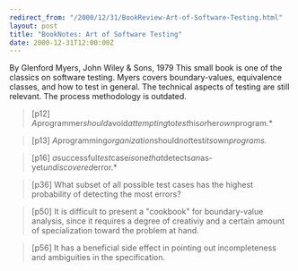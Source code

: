 ```yaml
---
redirect_from: "/2000/12/31/BookReview-Art-of-Software-Testing.html"
layout: post
title: "BookNotes: Art of Software Testing"
date: 2000-12-31T12:00:00Z
---
```

By Glenford Myers, John Wiley & Sons, 1979
 This small book is one of the classics on software testing.
Myers covers boundary-values, equivalence classes, and how to test in
general.  The technical aspects of testing are still relevant.  The
process methodology is outdated.


> [p12] *A*programmer*should*avoid*attempting*to*test*his*or*her*own*program.*



> [p13] *A*programming*organization*should*not*test*its*own*programs.*



> [p16] *a*successful*test*case*is*one*that*detects*an*as-yet*undiscovered*error.*



> [p36] What subset of all possible test cases has the highest probability of
> detecting the most errors?



> [p50] It is difficult to present a "cookbook" for boundary-value
> analysis, since it requires a degree of creativiy and a certain amount
> of specialization toward the problem at hand.



> [p56] It has a beneficial side effect in pointing out incompleteness
> and ambiguities in the specification.
> 



